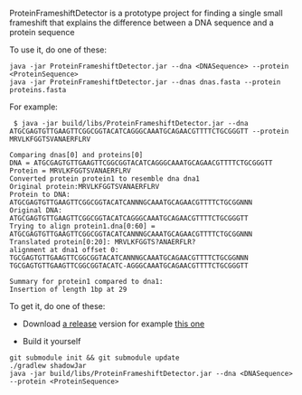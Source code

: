 ProteinFrameshiftDetector is a prototype project for finding a single small frameshift that explains the difference between a DNA sequence and a protein sequence

To use it, do one of these:

```
java -jar ProteinFrameshiftDetector.jar --dna <DNASequence> --protein <ProteinSequence>
java -jar ProteinFrameshiftDetector.jar --dnas dnas.fasta --protein proteins.fasta
```

For example:

```
 $ java -jar build/libs/ProteinFrameshiftDetector.jar --dna ATGCGAGTGTTGAAGTTCGGCGGTACATCAGGGCAAATGCAGAACGTTTTCTGCGGGTT --protein MRVLKFGGTSVANAERFLRV

Comparing dnas[0] and proteins[0]
DNA = ATGCGAGTGTTGAAGTTCGGCGGTACATCAGGGCAAATGCAGAACGTTTTCTGCGGGTT
Protein = MRVLKFGGTSVANAERFLRV
Converted protein protein1 to resemble dna dna1
Original protein:MRVLKFGGTSVANAERFLRV
Protein to DNA: ATGCGAGTGTTGAAGTTCGGCGGTACATCANNNGCAAATGCAGAACGTTTTCTGCGGNNN
Original DNA: ATGCGAGTGTTGAAGTTCGGCGGTACATCAGGGCAAATGCAGAACGTTTTCTGCGGGTT
Trying to align protein1.dna[0:60] = ATGCGAGTGTTGAAGTTCGGCGGTACATCANNNGCAAATGCAGAACGTTTTCTGCGGNNN
Translated protein[0:20]: MRVLKFGGTS?ANAERFLR?
alignment at dna1 offset 0:
TGCGAGTGTTGAAGTTCGGCGGTACATCANNNGCAAATGCAGAACGTTTTCTGCGGNNN
TGCGAGTGTTGAAGTTCGGCGGTACATC-AGGGCAAATGCAGAACGTTTTCTGCGGGTT

Summary for protein1 compared to dna1:
Insertion of length 1bp at 29
```

To get it, do one of these:

* Download [a release](https://github.com/mathjeff/ProteinFrameshiftDetector/releases/) version for example [this one](https://github.com/mathjeff/ProteinFrameshiftDetector/releases/download/0.0.2/ProteinFrameshiftDetector.jar)

* Build it yourself

```
git submodule init && git submodule update
./gradlew shadowJar
java -jar build/libs/ProteinFrameshiftDetector.jar --dna <DNASequence> --protein <ProteinSequence>
```
